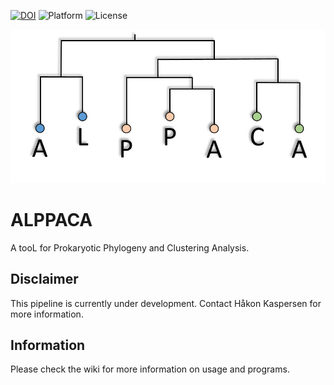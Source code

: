 [![DOI](https://zenodo.org/badge/287467158.svg)](https://zenodo.org/badge/latestdoi/287467158)
![Platform](https://img.shields.io/badge/Platform-Nextflow-green)
![License](https://img.shields.io/github/license/NorwegianVeterinaryInstitute/ALPPACA)

<p align="center"><img src="logo.png" alt="Ellipsis" width="600"></p>

# ALPPACA
A tooL for Prokaryotic Phylogeny and Clustering Analysis.

## Disclaimer
This pipeline is currently under development. Contact Håkon Kaspersen for more information.

## Information
Please check the wiki for more information on usage and programs.
